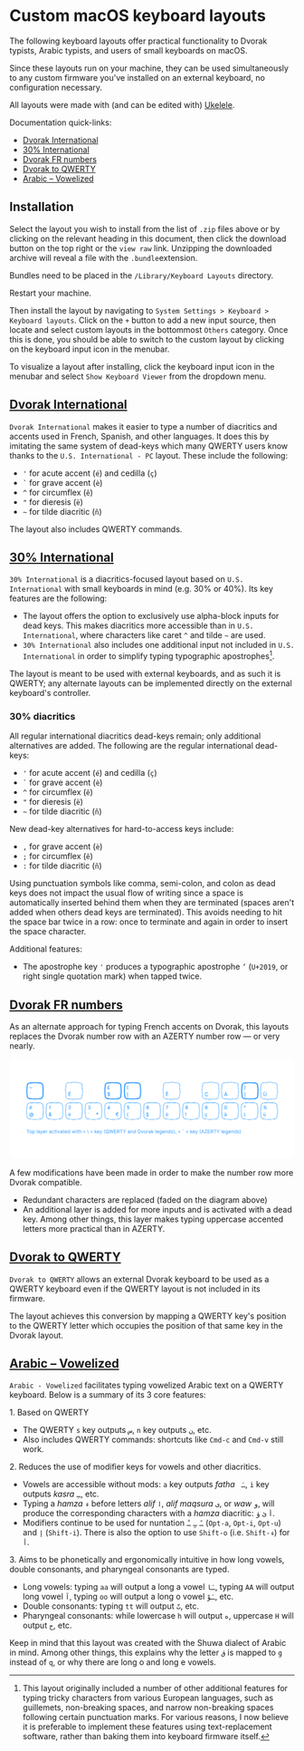# Custom macOS keyboard layouts

The following keyboard layouts offer practical functionality to Dvorak typists, Arabic typists, and users of small keyboards on macOS.

Since these layouts run on your machine, they can be used simultaneously to any custom firmware you've installed on an external keyboard, no configuration necessary.

All layouts were made with (and can be edited with) [Ukelele](https://software.sil.org/ukelele/).

Documentation quick-links: 

- [Dvorak International](#dvorak-international)
- [30% International](#30-international)
- [Dvorak FR numbers](#dvorak-fr-numbers)
- [Dvorak to QWERTY](#dvorak-to-qwerty)
- [Arabic – Vowelized](#arabic--vowelized)

## Installation

Select the layout you wish to install from the list of `.zip` files above or by clicking on the relevant heading in this document, then click the download button on the top right or the `view raw` link. Unzipping the downloaded archive will reveal a file with the `.bundle`extension.

Bundles need to be placed in the `/Library/Keyboard Layouts` directory.

Restart your machine.

Then install the layout by navigating to `System Settings > Keyboard > Keyboard layouts`. Click on the `+` button to add a new input source, then locate and select custom layouts in the bottommost `Others` category. Once this is done, you should be able to switch to the custom layout by clicking on the keyboard input icon in the menubar.

To visualize a layout after installing, click the keyboard input icon in the menubar and select  `Show Keyboard Viewer` from the dropdown menu.

## [Dvorak International](https://github.com/picturamundi/keyboard-layouts/blob/main/Dvorak%20International.bundle.zip)

`Dvorak International` makes it easier to type a number of diacritics and accents used in French, Spanish, and other languages. It does this by imitating the same system of dead-keys which many QWERTY users know thanks to the `U.S. International - PC` layout. These include the following:

- `'` for acute accent (`é`) and cedilla (`ç`)
- `` ` `` for grave accent (`è`)
- `^` for circumflex (`ê`)
- `"` for dieresis (`ë`)
- `~` for tilde diacritic (`ñ`)

The layout also includes QWERTY commands.


## [30% International](https://github.com/picturamundi/keyboard-layouts/blob/main/30%25%20International.bundle.zip)

`30% International` is a diacritics-focused layout based on `U.S. International` with small keyboards in mind (e.g. 30% or 40%). Its key features are the following:

- The layout offers the option to exclusively use alpha-block inputs for dead keys. This makes diacritics more accessible than in `U.S. International`, where characters like caret `^` and tilde `~` are used.
- `30% International` also includes one additional input not included in `U.S. International` in order to simplify typing typographic apostrophes[^1].

[^1]: This layout originally included a number of other additional features for typing tricky characters from various European languages, such as guillemets, non-breaking spaces, and narrow non-breaking spaces following certain punctuation marks. For various reasons, I now believe it is preferable to implement these features using text-replacement software, rather than baking them into keyboard firmware itself.

The layout is meant to be used with external keyboards, and as such it is QWERTY; any alternate layouts can be implemented directly on the external keyboard's controller.

### 30% diacritics

All regular international diacritics dead-keys remain; only additional alternatives are added. The following are the regular international dead-keys:

- `'` for acute accent (`é`) and cedilla (`ç`)
- `` ` `` for grave accent (`è`)
- `^` for circumflex (`ê`)
- `"` for dieresis (`ë`)
- `~` for tilde diacritic (`ñ`)

New dead-key alternatives for hard-to-access keys include:

- `,` for grave accent (`è`)
- `;` for circumflex (`ê`)
- `:` for tilde diacritic (`ñ`)

Using punctuation symbols like comma, semi-colon, and colon as dead keys does not impact the usual flow of writing since a space is automatically inserted behind them when they are terminated (spaces aren't added when others dead keys are terminated). This avoids needing to hit the space bar twice in a row: once to terminate and again in order to insert the space character.

Additional features:

- The apostrophe key `'` produces a typographic apostrophe `’` (`U+2019`, or right single quotation mark) when tapped twice.

<!-- Perhaps ideally, these additional features should be implemented using text replacement software rather than directly in the layout:

- In French, narrow non-breaking spaces (`U+202F`) are regularly used alongside of punctuation, preceding question marks, exclamation points, colons, and semi-colons. To facilitate typing these narrow non-breaking spaces, the aforementioned punctuation marks are turned into dead keys. When tapped once, they output their expected character; when tapped twice, they output a narrow non-breaking space followed by the character.
- Two additional dead-keys are added for other international characters: right angled bracket and left angled bracket. This simplifies the task of typing guillemets, or Spanish and French quotation marks. A double left angled bracket will output a left guillemet `«` followed by a (full-width) non-breaking space; a double right angled bracket will output a right guillemet `»` preceded by a non-breaking space. -->


## [Dvorak FR numbers](https://github.com/picturamundi/keyboard-layouts/blob/main/Dvorak%20FR%20numbers.bundle.zip)

As an alternate approach for typing French accents on Dvorak, this layouts replaces the Dvorak number row with an AZERTY number row — or very nearly.

![](images/dvorak-fr-numbers.svg)

A few modifications have been made in order to make the number row more Dvorak compatible.

- Redundant characters are replaced (faded on the diagram above)
- An additional layer is added for more inputs and is activated with a dead key. Among other things, this layer makes typing uppercase accented letters more practical than in AZERTY.


## [Dvorak to QWERTY](https://github.com/picturamundi/keyboard-layouts/blob/main/Dvorak%20to%20QWERTY.bundle.zip)

`Dvorak to QWERTY` allows an external Dvorak keyboard to be used as a QWERTY keyboard even if the QWERTY layout is not included in its firmware.

The layout achieves this conversion by mapping a QWERTY key's position to the QWERTY letter which occupies the position of that same key in the Dvorak layout.

## [Arabic – Vowelized](https://github.com/picturamundi/keyboard-layouts/blob/main/Arabic%20%E2%80%93%20Vowelized.bundle.zip)

`Arabic - Vowelized` facilitates typing vowelized Arabic text on a QWERTY keyboard. Below is a summary of its 3 core features: 

1\. Based on QWERTY 

- The QWERTY `s` key outputs `س`, `n` key outputs `ن`, etc.
- Also includes QWERTY commands: shortcuts like `Cmd-c` and `Cmd-v` still work.
    
2\. Reduces the use of modifier keys for vowels and other diacritics.

- Vowels are accessible without mods: `a` key outputs _fatha_ ` ـَ`, `i` key outputs _kasra_ `ـِ`, etc.
- Typing a _hamza_ `ء` before letters _alif_ `ا`, _alif maqsura_ `ى`, or _waw_ `و`, will produce the corresponding characters with a _hamza_ diacritic: `أ` `ئ` `ؤ`.
- Modifiers continue to be used for nuntation `ـً` `ـٍ` `ـٌ` (`Opt-a`, `Opt-i`, `Opt-u`) and `إ` (`Shift-i`). There is also the option to use `Shift-o` (i.e. `Shift-ء`) for `أ`.

3\. Aims to be phonetically and ergonomically intuitive in how long vowels, double consonants, and pharyngeal consonants are typed.
    
- Long vowels: typing `aa` will output a long a vowel `ـَا`, typing `AA` will output long vowel `آ`, typing `oo` will output a long o vowel `ـَوْ`, etc. 
- Double consonants: typing `tt` will output `تّ`, etc.
- Pharyngeal consonants: while lowercase `h` will output `ه`, uppercase `H` will output  `ح`, etc.

Keep in mind that this layout was created with the Shuwa dialect of Arabic in mind. Among other things, this explains why the letter `ق` is mapped to `g` instead of `q`, or why there are long o and long e vowels.
